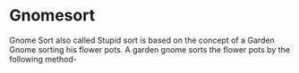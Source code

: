 # Gnomesort
Gnome Sort also called Stupid sort is based on the concept of a Garden Gnome sorting his flower pots. A garden gnome sorts the flower pots by the following method-
